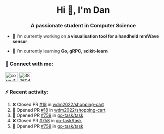 <h1 align="center">Hi 👋, I'm Dan</h1>
<h3 align="center">A passionate student in Computer Science</h3>

- 🔭 I’m currently working on **a visualisation tool for a handheld mmWave sensor**

- 🌱 I’m currently learning **Go, gRPC, scikit-learn**

### :rocket: Connect with me:</h3>
<p align="left">
<a href="https://linkedin.com/in/cornul11" target="blank"><img align="center" src="https://raw.githubusercontent.com/rahuldkjain/github-profile-readme-generator/master/src/images/icons/Social/linked-in-alt.svg" alt="cornul11" height="30" width="40" /></a>
<a href="https://stackoverflow.com/users/3826046" target="blank"><img align="center" src="https://raw.githubusercontent.com/rahuldkjain/github-profile-readme-generator/master/src/images/icons/Social/stack-overflow.svg" alt="3826046" height="30" width="40" /></a>
</p>

### :zap: Recent activity:
<!--START_SECTION:activity-->
1. ❌ Closed PR [#18](https://github.com/wdm2022/shopping-cart/pull/18) in [wdm2022/shopping-cart](https://github.com/wdm2022/shopping-cart)
2. 💪 Opened PR [#18](https://github.com/wdm2022/shopping-cart/pull/18) in [wdm2022/shopping-cart](https://github.com/wdm2022/shopping-cart)
3. 💪 Opened PR [#759](https://github.com/go-task/task/pull/759) in [go-task/task](https://github.com/go-task/task)
4. ❌ Closed PR [#758](https://github.com/go-task/task/pull/758) in [go-task/task](https://github.com/go-task/task)
5. 💪 Opened PR [#758](https://github.com/go-task/task/pull/758) in [go-task/task](https://github.com/go-task/task)
<!--END_SECTION:activity-->
